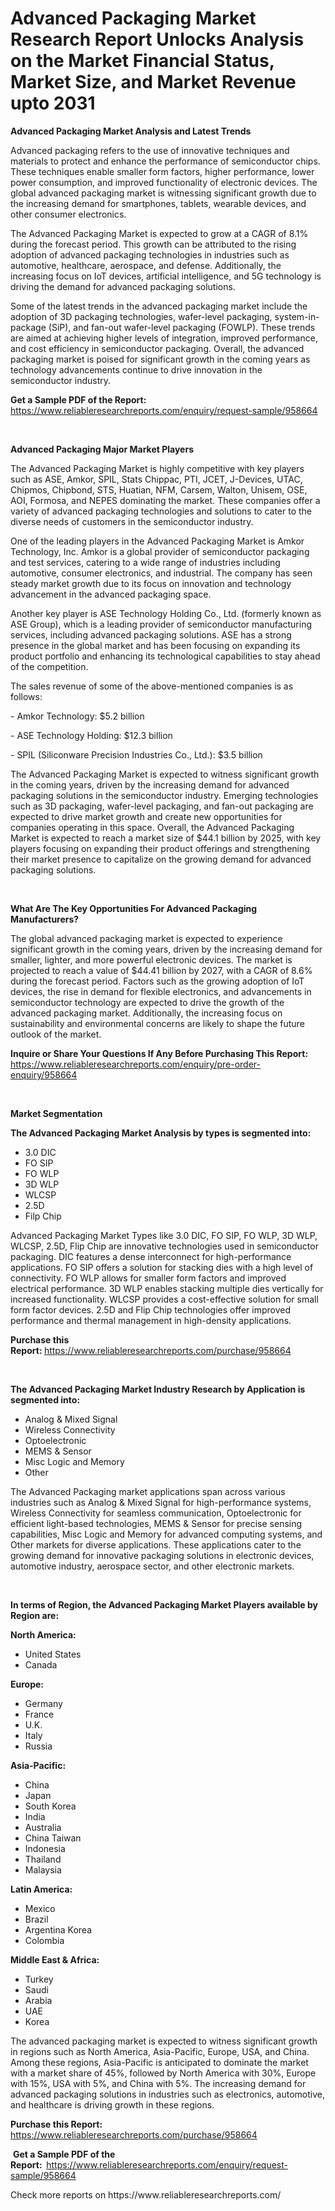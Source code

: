 <p><h1>Advanced Packaging Market Research Report Unlocks Analysis on the Market Financial Status, Market Size, and Market Revenue upto 2031</h1></p><p><strong>Advanced Packaging Market Analysis and Latest Trends</strong></p>
<p><p>Advanced packaging refers to the use of innovative techniques and materials to protect and enhance the performance of semiconductor chips. These techniques enable smaller form factors, higher performance, lower power consumption, and improved functionality of electronic devices. The global advanced packaging market is witnessing significant growth due to the increasing demand for smartphones, tablets, wearable devices, and other consumer electronics.</p><p>The Advanced Packaging Market is expected to grow at a CAGR of 8.1% during the forecast period. This growth can be attributed to the rising adoption of advanced packaging technologies in industries such as automotive, healthcare, aerospace, and defense. Additionally, the increasing focus on IoT devices, artificial intelligence, and 5G technology is driving the demand for advanced packaging solutions.</p><p>Some of the latest trends in the advanced packaging market include the adoption of 3D packaging technologies, wafer-level packaging, system-in-package (SiP), and fan-out wafer-level packaging (FOWLP). These trends are aimed at achieving higher levels of integration, improved performance, and cost efficiency in semiconductor packaging. Overall, the advanced packaging market is poised for significant growth in the coming years as technology advancements continue to drive innovation in the semiconductor industry.</p></p>
<p><strong>Get a Sample PDF of the Report:&nbsp;</strong> <a href="https://www.reliableresearchreports.com/enquiry/request-sample/958664">https://www.reliableresearchreports.com/enquiry/request-sample/958664</a></p>
<p>&nbsp;</p>
<p><strong>Advanced Packaging Major Market Players</strong></p>
<p><p>The Advanced Packaging Market is highly competitive with key players such as ASE, Amkor, SPIL, Stats Chippac, PTI, JCET, J-Devices, UTAC, Chipmos, Chipbond, STS, Huatian, NFM, Carsem, Walton, Unisem, OSE, AOI, Formosa, and NEPES dominating the market. These companies offer a variety of advanced packaging technologies and solutions to cater to the diverse needs of customers in the semiconductor industry.</p><p>One of the leading players in the Advanced Packaging Market is Amkor Technology, Inc. Amkor is a global provider of semiconductor packaging and test services, catering to a wide range of industries including automotive, consumer electronics, and industrial. The company has seen steady market growth due to its focus on innovation and technology advancement in the advanced packaging space.</p><p>Another key player is ASE Technology Holding Co., Ltd. (formerly known as ASE Group), which is a leading provider of semiconductor manufacturing services, including advanced packaging solutions. ASE has a strong presence in the global market and has been focusing on expanding its product portfolio and enhancing its technological capabilities to stay ahead of the competition.</p><p>The sales revenue of some of the above-mentioned companies is as follows:</p><p>- Amkor Technology: $5.2 billion</p><p>- ASE Technology Holding: $12.3 billion</p><p>- SPIL (Siliconware Precision Industries Co., Ltd.): $3.5 billion</p><p>The Advanced Packaging Market is expected to witness significant growth in the coming years, driven by the increasing demand for advanced packaging solutions in the semiconductor industry. Emerging technologies such as 3D packaging, wafer-level packaging, and fan-out packaging are expected to drive market growth and create new opportunities for companies operating in this space. Overall, the Advanced Packaging Market is expected to reach a market size of $44.1 billion by 2025, with key players focusing on expanding their product offerings and strengthening their market presence to capitalize on the growing demand for advanced packaging solutions.</p></p>
<p>&nbsp;</p>
<p><strong>What Are The Key Opportunities For Advanced Packaging Manufacturers?</strong></p>
<p><p>The global advanced packaging market is expected to experience significant growth in the coming years, driven by the increasing demand for smaller, lighter, and more powerful electronic devices. The market is projected to reach a value of $44.41 billion by 2027, with a CAGR of 8.6% during the forecast period. Factors such as the growing adoption of IoT devices, the rise in demand for flexible electronics, and advancements in semiconductor technology are expected to drive the growth of the advanced packaging market. Additionally, the increasing focus on sustainability and environmental concerns are likely to shape the future outlook of the market.</p></p>
<p><strong>Inquire or Share Your Questions If Any Before Purchasing This Report:</strong> <a href="https://www.reliableresearchreports.com/enquiry/pre-order-enquiry/958664">https://www.reliableresearchreports.com/enquiry/pre-order-enquiry/958664</a></p>
<p>&nbsp;</p>
<p><strong>Market Segmentation</strong></p>
<p><strong>The Advanced Packaging Market Analysis by types is segmented into:</strong></p>
<p><ul><li>3.0 DIC</li><li>FO SIP</li><li>FO WLP</li><li>3D WLP</li><li>WLCSP</li><li>2.5D</li><li>Filp Chip</li></ul></p>
<p><p>Advanced Packaging Market Types like 3.0 DIC, FO SIP, FO WLP, 3D WLP, WLCSP, 2.5D, Flip Chip are innovative technologies used in semiconductor packaging. DIC features a dense interconnect for high-performance applications. FO SIP offers a solution for stacking dies with a high level of connectivity. FO WLP allows for smaller form factors and improved electrical performance. 3D WLP enables stacking multiple dies vertically for increased functionality. WLCSP provides a cost-effective solution for small form factor devices. 2.5D and Flip Chip technologies offer improved performance and thermal management in high-density applications.</p></p>
<p><strong>Purchase this Report:&nbsp;</strong><a href="https://www.reliableresearchreports.com/purchase/958664">https://www.reliableresearchreports.com/purchase/958664</a></p>
<p>&nbsp;</p>
<p><strong>The Advanced Packaging Market Industry Research by Application is segmented into:</strong></p>
<p><ul><li>Analog & Mixed Signal</li><li>Wireless Connectivity</li><li>Optoelectronic</li><li>MEMS & Sensor</li><li>Misc Logic and Memory</li><li>Other</li></ul></p>
<p><p>The Advanced Packaging market applications span across various industries such as Analog & Mixed Signal for high-performance systems, Wireless Connectivity for seamless communication, Optoelectronic for efficient light-based technologies, MEMS & Sensor for precise sensing capabilities, Misc Logic and Memory for advanced computing systems, and Other markets for diverse applications. These applications cater to the growing demand for innovative packaging solutions in electronic devices, automotive industry, aerospace sector, and other electronic markets.</p></p>
<p>&nbsp;</p>
<p><strong>In terms of Region, the Advanced Packaging Market Players available by Region are:</strong></p>
<p>
    <p> <strong> North America: </strong>
        <ul>
            <li>United States</li>
            <li>Canada</li>
        </ul>
        </p> 
    <p> <strong> Europe: </strong>
        <ul>
            <li>Germany</li>
            <li>France</li>
            <li>U.K.</li>
            <li>Italy</li>
            <li>Russia</li>
        </ul>
        </p> 
    <p> <strong> Asia-Pacific: </strong>
        <ul>
            <li>China</li>
            <li>Japan</li>
            <li>South Korea</li>
            <li>India</li>
            <li>Australia</li>
            <li>China Taiwan</li>
            <li>Indonesia</li>
            <li>Thailand</li>
            <li>Malaysia</li>
        </ul>
        </p> 
    <p> <strong> Latin America: </strong>
        <ul>
            <li>Mexico</li>
            <li>Brazil</li>
            <li>Argentina Korea</li>
            <li>Colombia</li>
        </ul>
        </p> 
    <p> <strong> Middle East & Africa: </strong>
        <ul>
            <li>Turkey</li>
            <li>Saudi</li>
            <li>Arabia</li>
            <li>UAE</li>
            <li>Korea</li>
        </ul>
    </p>
    </p>
<p><p>The advanced packaging market is expected to witness significant growth in regions such as North America, Asia-Pacific, Europe, USA, and China. Among these regions, Asia-Pacific is anticipated to dominate the market with a market share of 45%, followed by North America with 30%, Europe with 15%, USA with 5%, and China with 5%. The increasing demand for advanced packaging solutions in industries such as electronics, automotive, and healthcare is driving growth in these regions.</p></p>
<p><strong>Purchase this Report: </strong><a href="https://www.reliableresearchreports.com/purchase/958664">https://www.reliableresearchreports.com/purchase/958664</a></p>
<p>&nbsp;<strong>Get a Sample PDF of the Report:&nbsp;&nbsp;</strong><a href="https://www.reliableresearchreports.com/enquiry/request-sample/958664">https://www.reliableresearchreports.com/enquiry/request-sample/958664</a></p>
<p><strong></strong></p>
<p>Check more reports on https://www.reliableresearchreports.com/</p>
